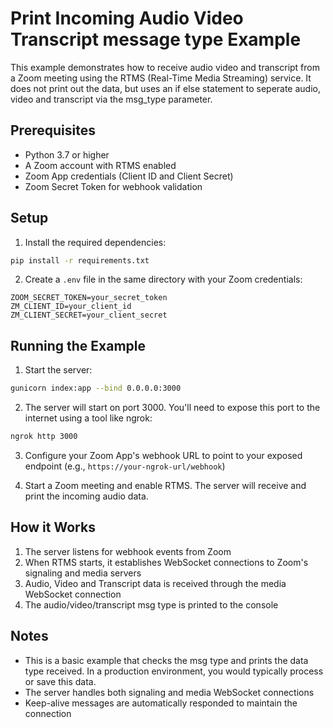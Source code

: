 # Print Incoming Audio Video Transcript message type Example

This example demonstrates how to receive audio video and transcript from a Zoom meeting using the RTMS (Real-Time Media Streaming) service.
It does not print out the data, but uses an if else statement to seperate audio, video and transcript via the msg_type parameter.

## Prerequisites

- Python 3.7 or higher
- A Zoom account with RTMS enabled
- Zoom App credentials (Client ID and Client Secret)
- Zoom Secret Token for webhook validation

## Setup

1. Install the required dependencies:
```bash
pip install -r requirements.txt
```

2. Create a `.env` file in the same directory with your Zoom credentials:
```
ZOOM_SECRET_TOKEN=your_secret_token
ZM_CLIENT_ID=your_client_id
ZM_CLIENT_SECRET=your_client_secret
```

## Running the Example

1. Start the server:
```bash
gunicorn index:app --bind 0.0.0.0:3000
```

2. The server will start on port 3000. You'll need to expose this port to the internet using a tool like ngrok:
```bash
ngrok http 3000
```

3. Configure your Zoom App's webhook URL to point to your exposed endpoint (e.g., `https://your-ngrok-url/webhook`)

4. Start a Zoom meeting and enable RTMS. The server will receive and print the incoming audio data.

## How it Works

1. The server listens for webhook events from Zoom
2. When RTMS starts, it establishes WebSocket connections to Zoom's signaling and media servers
3. Audio, Video and Transcript data is received through the media WebSocket connection
4. The audio/video/transcript msg type is printed to the console

## Notes

- This is a basic example that checks the msg type and prints the data type received. In a production environment, you would typically process or save this data.
- The server handles both signaling and media WebSocket connections
- Keep-alive messages are automatically responded to maintain the connection 